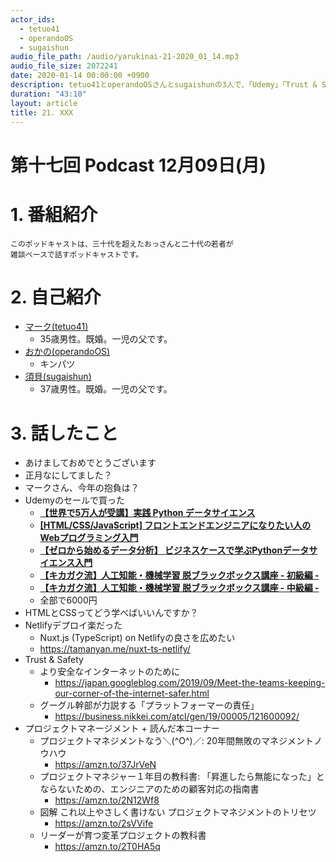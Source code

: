```yaml
---
actor_ids:
  - tetuo41
  - operandoOS
  - sugaishun
audio_file_path: /audio/yarukinai-21-2020_01_14.mp3
audio_file_size: 2072241
date: 2020-01-14 00:00:00 +0900
description: tetuo41とoperandoOSさんとsugaishunの3人で、「Udemy」「Trust & Safety」「プロジェクトマネージメント」について話しました。
duration: "43:10"
layout: article
title: 21. XXX
---
```


# 第十七回 Podcast 12月09日(月)

# 1. 番組紹介
    このポッドキャストは、三十代を超えたおっさんと二十代の若者が
    雑談ベースで話すポッドキャストです。

# 2. 自己紹介
- [マーク(tetuo41)](https://twitter.com/tetuo41)
    - 35歳男性。既婚。一児の父です。
- [おかの(operandoOS)](https://twitter.com/operandoOS)
    - キンパツ
- [須貝(sugaishun)](https://twitter.com/sugaishun)
    - 37歳男性。既婚。一児の父です。

# 3. 話したこと
- あけましておめでとうございます
- 正月なにしてました？
- マークさん、今年の抱負は？
- Udemyのセールで買った
    - [**【世界で5万人が受講】実践 Python データサイエンス**](https://www.udemy.com/course/python-jp/)
    - [**[HTML/CSS/JavaScript] フロントエンドエンジニアになりたい人の Webプログラミング入門**](https://www.udemy.com/course/html-css-js/)
    - [**【ゼロから始めるデータ分析】 ビジネスケースで学ぶPythonデータサイエンス入門**](https://www.udemy.com/course/optworks_1/)
    - [**【キカガク流】人工知能・機械学習 脱ブラックボックス講座 - 初級編 -**](https://www.udemy.com/course/kikagaku_blackbox_1/)
    - [**【キカガク流】人工知能・機械学習 脱ブラックボックス講座 - 中級編 -**](https://www.udemy.com/course/kikagaku_blackbox_2/)
    - 全部で6000円
- HTMLとCSSってどう学べばいいんですか？
- Netlifyデプロイ楽だった
    - Nuxt.js (TypeScript) on Netlifyの良さを広めたい
    - https://tamanyan.me/nuxt-ts-netlify/
- Trust & Safety
    - より安全なインターネットのために
        - https://japan.googleblog.com/2019/09/Meet-the-teams-keeping-our-corner-of-the-internet-safer.html
    - グーグル幹部が力説する「プラットフォーマーの責任」
        - https://business.nikkei.com/atcl/gen/19/00005/121600092/
- プロジェクトマネージメント + 読んだ本コーナー
    - プロジェクトマネジメントなう＼(^O^)／: 20年間無敗のマネジメントノウハウ
        - https://amzn.to/37JrVeN
    - プロジェクトマネジャー１年目の教科書: 「昇進したら無能になった」とならないための、エンジニアのための顧客対応の指南書
        - https://amzn.to/2N12Wf8
    - 図解 これ以上やさしく書けない プロジェクトマネジメントのトリセツ
        - https://amzn.to/2sVVife
    - リーダーが育つ変革プロジェクトの教科書
        - https://amzn.to/2T0HA5q

